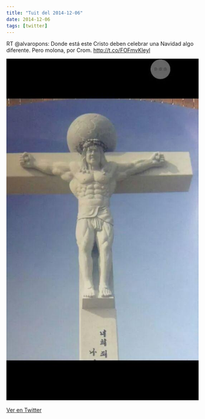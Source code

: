 ```yaml
---
title: "Tuit del 2014-12-06"
date: 2014-12-06
tags: [twitter]
---
```


RT @alvaropons: Donde está este Cristo deben celebrar una Navidad algo diferente.  Pero molona, por Crom. http://t.co/FOFmvKleyl

![Imagen](/assets/images/541369014795378690-B4K6RLLIQAAK65T.jpg)

[Ver en Twitter](https://twitter.com/i/web/status/541369014795378690)
